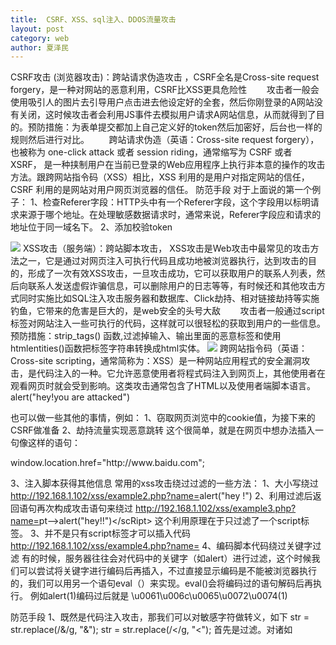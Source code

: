 ```yaml
---
title:  CSRF、XSS、sql注入、DDOS流量攻击
layout: post
category: web
author: 夏泽民
---
```

CSRF攻击 (浏览器攻击)：跨站请求伪造攻击 ，CSRF全名是Cross-site request forgery，是一种对网站的恶意利用，CSRF比XSS更具危险性
       攻击者一般会使用吸引人的图片去引导用户点击进去他设定好的全套，然后你刚登录的A网站没有关闭，这时候攻击者会利用JS事件去模拟用户请求A网站信息，从而就得到了目的。预防措施：为表单提交都加上自己定义好的token然后加密好，后台也一样的规则然后进行对比。
       跨站请求伪造（英语：Cross-site request forgery），也被称为 one-click attack 或者 session riding，通常缩写为 CSRF 或者 XSRF， 是一种挟制用户在当前已登录的Web应用程序上执行非本意的操作的攻击方法。跟跨网站指令码（XSS）相比，XSS 利用的是用户对指定网站的信任，CSRF 利用的是网站对用户网页浏览器的信任。
防范手段
对于上面说的第一个例子：
1、检查Referer字段：HTTP头中有一个Referer字段，这个字段用以标明请求来源于哪个地址。在处理敏感数据请求时，通常来说，Referer字段应和请求的地址位于同一域名下。
2、添加校验token
<!-- more -->
   <img src="{{site.url}}{{site.baseurl}}/img/csrf.jpeg"/>
   XSS攻击（服务端）：跨站脚本攻击， XSS攻击是Web攻击中最常见的攻击方法之一，它是通过对网页注入可执行代码且成功地被浏览器执行，达到攻击的目的，形成了一次有效XSS攻击，一旦攻击成功，它可以获取用户的联系人列表，然后向联系人发送虚假诈骗信息，可以删除用户的日志等等，有时候还和其他攻击方式同时实施比如SQL注入攻击服务器和数据库、Click劫持、相对链接劫持等实施钓鱼，它带来的危害是巨大的，是web安全的头号大敌
       攻击者一般通过script标签对网站注入一些可执行的代码，这样就可以很轻松的获取到用户的一些信息。预防措施：strip_tags() 函数,过滤掉输入、输出里面的恶意标签和使用htmlentities()函数把标签字符串转换成html实体。
    <img src="{{site.url}}{{site.baseurl}}/img/css_html.png"/>
    跨网站指令码（英语：Cross-site scripting，通常简称为：XSS）是一种网站应用程式的安全漏洞攻击，是代码注入的一种。它允许恶意使用者将程式码注入到网页上，其他使用者在观看网页时就会受到影响。这类攻击通常包含了HTML以及使用者端脚本语言。
    
<!--script-->alert("hey!you are attacked")</script>
也可以做一些其他的事情，例如：
1、窃取网页浏览中的cookie值，为接下来的CSRF做准备
2、劫持流量实现恶意跳转
这个很简单，就是在网页中想办法插入一句像这样的语句：
<!--script-->window.location.href="http://www.baidu.com";</script>
3、注入脚本获得其他信息
常用的xss攻击绕过过滤的一些方法：
1、大小写绕过
http://192.168.1.102/xss/example2.php?name=<!--sCript-->alert("hey !")</scRipt>
2、利用过滤后返回语句再次构成攻击语句来绕过
http://192.168.1.102/xss/example3.php?name=<!--sCri<!--script-->pt-->alert("hey!!")</scRi</script>pt>
这个利用原理在于只过滤了一个script标签。
3、并不是只有script标签才可以插入代码
http://192.168.1.102/xss/example4.php?name=<!--img src='w.123' οnerrοr='alert("hey!!!")'-->
4、编码脚本代码绕过关键字过滤
有的时候，服务器往往会对代码中的关键字（如alert）进行过滤，这个时候我们可以尝试将关键字进行编码后再插入，不过直接显示编码是不能被浏览器执行的，我们可以用另一个语句eval（）来实现。eval()会将编码过的语句解码后再执行。
例如alert(1)编码过后就是
\u0061\u006c\u0065\u0072\u0074(1)

防范手段
1、既然是代码注入攻击，那我们可以对敏感字符做转义，如下
 str = str.replace(/&/g, "&amp;");
 str = str.replace(/</g, "&lt;");
 首先是过滤。对诸如<script>、<img>、<a>等标签进行过滤。
其次是编码。像一些常见的符号，如<>在输入的时候要对其进行转换编码，这样做浏览器是不会对该标签进行解释执行的，同时也不影响显示效果。
最后是限制。通过以上的案例我们不难发现xss攻击要能达成往往需要较长的字符串，因此对于一些可以预期的输入可以通过限制长度强制截断来进行防御。
2、CSP
内容安全策略 (CSP) 是一个额外的安全层，用于检测并削弱某些特定类型的攻击，包括跨站脚本 (XSS) 和数据注入攻击等。无论是数据盗取、网站内容污染还是散发恶意软件，这些攻击都是主要的手段；
遵循了CSP,在网站的http头部定义了 Content-Security-Policy：
CSP 本质上是建立白名单，规定了浏览器只能够执行特定来源的代码;
那么即使发生了xss攻击，也不会加载来源不明的第三方脚本；
3、过滤诸如<script>、<img>、<a> 标签
3、为防止cookie盗用，我们还可以在Http响应头设置HttpOnly


sql注入：就是通过把SQL命令插入到Web表单提交或输入域名或页面请求的查询字符串，最终达到欺骗服务器执行恶意的SQL命令。
输入字符串中嵌入SQL指令，在设计程序中忽略了对特殊字符串的检查，这些嵌入的指令便会被误认为正常的SQL指令，在数据库中执行，因此可以对后台数据库进行查看等工作，甚至破快后台数据库造成严重后果。

SQL注入大致分为普通注入和盲注

普通注入：根据后台数据库提示有价值的错误信息进行注入
盲注：有经验的管理员在给出错误页面时，没有提供详细的错误信息。测试者需要运用脚本通过仅有的判断信息(比如时间差)对表中的每一个字段进行探测，从而实现注入的技术。
(盲注的难度较大，但注入测试中经常会遇到)
1，select * from [users] where username= 'admin' or '1' and password='admin' or '1'
根据SQL中逻辑运算的优先级，or低于and，最后的or ‘1’永远成立，所以该条件表达式结果为True，此语句同等于下面的这条语句
2，$getid = "SELECT first_name, last_name FROM users WHERE user_id = '1' and 1=1 order by 4 #'";
 #号将后续的引号注释了。order by 是用来查询列数的，当字段数超过数据库的字段数，数据库就会返回错误信息，因此，我们可以利用order by来猜测数据库的字段数。至此，如果熟悉SQL语句，那么可以进一步写入更多的语句，查询数据库，导致隐私数据泄露。

检测方法
1、通过web漏洞扫描工具进行对网站爬虫后得到的所有链接进行检测，或者手工判断是否存在注入点，一旦确认存在漏洞，可利用自动化工具sqlmap去尝试注入。

几种常见的判断方法：

1、数字型。测试方法：

http://host/test.php?id=100 and 1=1        //返回成功
http://host/test.php?id=100 and 1=2        //返回失败
2、字符型。测试方法：

http://host/test.php?name=rainman ‘ and ‘1’=‘1        //返回成功 
http://host/test.php?name=rainman ‘ and ‘1’=‘2        //返回失败
http://host/test.php?name=rainman ‘ and ‘1’=‘2 ))     //使用括号进行语句闭合
3、搜索型。搜索型注入：简单的判断搜索型注入漏洞存在不存在的办法是：

1)先搜索(')，如果出错，说明90%存在这个漏洞。
2)然后搜索(%)，如果正常返回，说明95%有洞了。 
3)然后再搜索一个关键字，比如(2006)吧，正常返回所有2006相关的信息。
4)再搜索(2006%'and 1=1 and '%'=')和(2006%'and 1=2 and '%'=')。
4、绕过验证(常见的为管理登陆)也称万能密码

(1) 用户名输入： ‘or 1=1 or’  密码：任意
(2) Admin’ -- (或’or 1=1 or’ --)(admin or 1=1 --) (MSSQL)(直接输入用户名，不进行密码验证)
(3) 用户名输入：admin   密码输入：’ or ‘1’=‘1  也可以
(4) 用户名输入：admin' or 'a'='a    密码输入：任意
(5) 用户名输入：’ or 1=1 --
(6) 用户名输入：admin’ or 1=1 --  密码输入：任意
(7) 用户名输入：1'or'1'='1'or'1'='1   密码输入：任意
5、不同的SQL服务器连结字符串的语法不同，比如MS SQL Server使用符号+来连结字符串，而Oracle使用符号||来连结：

http://host/test.jsp?ProdName=Book’       //返回错误
http://host/test.jsp?ProdName=B’+’ook     //返回正常
http://host/test.jsp?ProdName=B’||’ook    //返回正常说明有SQL注入
如果应用程序已经过滤了’和+等特殊字符，我们仍然可以在输入时过把字符转换成URL编码(即字符ASCII码的16进制)来绕过检查。
2、注释：大多数数据库系统使用“/*”做为注释，Oracle使用“--”做为注释。
3、数据库指纹：
指纹一：观察应用返回的错误信息判断数据库类型。
指纹二：字符串拼接特点
Mysql：’test’ ‘ing’
SQLServer：’test’ + ‘ing’
Oracle：’test’ || ‘ing’
PostgreSQL：’test’ || ‘ing’
4、漏洞利用技术
1、联合查询SQL注入技术：UNION联合多个SQL语句。
2、SQL中逻辑判断使用技术：应用在盲注中，例如判断用户名第一个字符是不是“a”。
3、基于错误的注入技术：在SQL注入语句中加入执行函数语句。
4、外连攻击技术：在SQL注入语句中加入外连其他服务器的执行函数，使得连接到其他服务器。
5、延时攻击：注入语句中加入睡眠时间，以此根据响应时间判断猜测正确与否。
5、注释块（’/* sql */’）包含一个感叹号标记时（‘/*! sql */’），MySQL可以对其进行解析，而其他数据库系统将其作为普通注释块。

6、SQL盲注
字符串长度：length(str)
基于时间的盲注：sleep()
不用引号实现字符串：CHR(104) || CHR(101) || CHR(108) || CHR(108)    //返回字符串的ASCII码值
和以上相反：ASCII(‘r’) || ASCII(’o’) || ASCII(‘t’)
7、非关系型数据库（NoSQL）：NoSQL注入攻击可以在过程语言中执行，而不是在声明式的SQL语言，所以潜在的影响要大于传统的SQL注入。

SQL注入如何防范
1.使用预编译语句，绑定变量。
2.使用安全的存储过程对抗SQL注入。
3.检查数据类型。
4.使用安全函数。

输入验证
检查用户输入的合法性，尽量的限制用户输入特殊的符号，确信输入的内容只包含合法的数据。数据检查应当在客户端和服务器端都执行之所以要执行服务器端验证，是为了弥补客户端验证机制脆弱的安全性。

错误消息处理
防范SQL注入，还要避免出现一些详细的错误消息，因为可以利用这些消息。要使用一种标准的输入确认机制来验证所有的输入数据的长度、类型、语句、企业规则等。

加密处理
在一开始的CDNS例子中没有加密的数据就直接被利用了，但是加密了就不一定会解密成功，尽量不要用一些常见的加密算法，就算用也要使用32位以上的加密算法，将用户登录名称、密码等数据加密保存。加密用户输入的数据，然后再将它与数据库中保存的数据比较，这相当于对用户输入的数据进行了“消毒”处理，用户输入的数据不再对数据库有任何特殊的意义，从而也就防止了注入SQL命令。

存储过程来执行所有的查询
SQL参数的传递方式将防止利用单引号和连字符实施注入。此外，它还使得数据库权限可以限制到只允许特定的存储过程执行，所有的用户输入必须遵从被调用的存储过程的安全上下文，这样就很难再发生注入式了。

总结：1、对用户输入的内容要时刻保持警惕。
2、只有客户端的验证等于没有验证。
 3、永远不要把服务器错误信息暴露给用户
预防措施：把一些sql语句进行过滤，比如delete update insert select * 或者使用PDO占位符进行转义。
DDOS流量攻击：攻击者通过漏洞往网页进行病毒木马的注入，一旦中了招，就成功成为肉鸡。

        最常见的攻击其中有一种SYN攻击，它利用tcp协议往服务器发送大量的半连接请求，当半连接队列达到最大值的时候，正常的数据包会被服务器丢弃，最后你网站可能一分钟不到就不不开了。

预防措施：1、正确设置防火墙
2、禁止对主机的非开放服务的访问
3、限制特定IP地址的访问
4、启用防火墙的防DDoS的属性
5、严格限制对外开放的服务器的向外访问
6、运行端口映射程序祸端口扫描程序，要认真检查特权端口和非特权端口。过滤没必要的服务和端口、定期扫描漏洞进行处理、利用路由器进行防护（路由器死掉后重启一下即可不会影响服务器）或者网路没有瘫痪的情况下，可以查一下攻击来源，然后临时把这些IP过滤一下


xss可以结合csrf使用；
在通过xss获得目标用户的cookie后，打开目标网站的登录界面，调出Chrome控制台的Application面板，调至cookie选项卡：
再把目标用户的cookie填进去，再把过期时间调长一些，
完成之后再次刷新页面，发现已经不是之前的登录界面了，而是登录后的界面。至此，一个从cookie窃取到利用的过程就已完成。


XSS攻击大致上分为两类：

一类是反射型XSS，又称非持久型XSS，
一类是储存型XSS，也就是持久型XSS。
什么是反射型XSS
其实，我们上面讲XSS的利用手段时所举的例子都是非持久型XSS。

也就是攻击相对于访问者而言是一次性的，具体表现在我们把我们的恶意脚本通过url的方式传递给了服务器，而服务器则只是不加处理的把脚本“反射”回访问者的浏览器而使访问者的浏览器执行相应的脚本。

也就是说想要触发漏洞，需要访问特定的链接才能够实现。

什么是储存型XSS
它与反射型XSS最大的不同就是服务器再接收到我们的恶意脚本时会将其做一些处理。

例如储存到数据库中，然后当我们再次访问相同页面时，将恶意脚本从数据库中取出并返回给浏览器执行。这就意味着只要访问了这个页面的访客，都有可能会执行这段恶意脚本，因此储存型XSS的危害会更大。

还记得在文章开头提到的留言板的例子吗？那通常就是储存型XSS。当有人在留言内容中插入恶意脚本时，由于服务器要像每一个访客展示之前的留言内容，所以后面的访客自然会接收到之前留言中的恶意脚本而不幸躺枪。

这个过程一般而言只要用户访问这个界面就行了，不像反射型XSS，需要访问特定的URL。